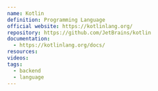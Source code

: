 ```yaml
---
name: Kotlin
definition: Programming Language
official website: https://kotlinlang.org/
repository: https://github.com/JetBrains/kotlin
documentation:
  - https://kotlinlang.org/docs/
resources: 
videos: 
tags:
  - backend
  - language
---
```

